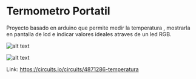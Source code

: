 # Termometro Portatil
Proyecto basado en arduino que permite medir la temperatura , mostrarla en pantalla de lcd e indicar valores ideales atraves de un led RGB.

![alt text](https://github.com/matiaslavanchi/Termometro_Portatil/blob/master/Termometro-Esquema.png)

![alt text](https://github.com/matiaslavanchi/Termometro_Portatil/blob/master/Termometro-circuito.png)








Link: https://circuits.io/circuits/4871286-temperatura
